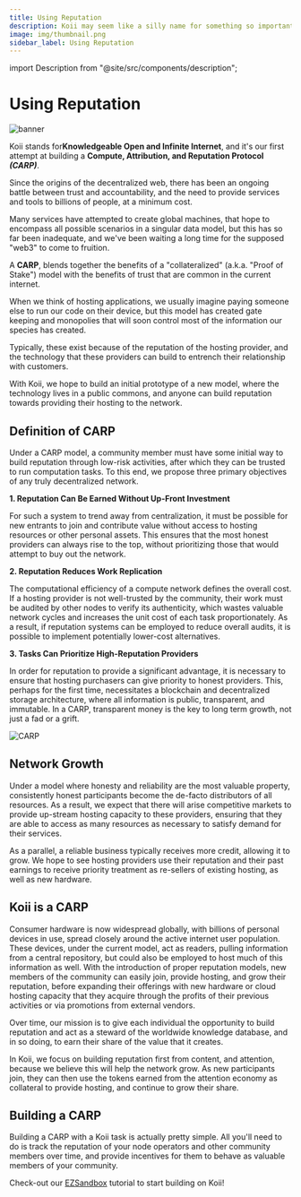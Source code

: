 ```yaml
---
title: Using Reputation
description: Koii may seem like a silly name for something so important, but it stands for Knowledgeable Open and Infinite Internet, and it's our first attempt at building a CARP.
image: img/thumbnail.png
sidebar_label: Using Reputation
---
```


import Description from "@site/src/components/description";

# Using Reputation

![banner](/img/concepts/tasks/using-reputation.svg)

Koii stands for**Knowledgeable Open and Infinite Internet**, and it's our first attempt at building a **Compute, Attribution, and Reputation Protocol _(CARP)_**.

Since the origins of the decentralized web, there has been an ongoing battle between trust and accountability, and the need to provide services and tools to billions of people, at a minimum cost.

Many services have attempted to create global machines, that hope to encompass all possible scenarios in a singular data model, but this has so far been inadequate, and we've been waiting a long time for the supposed "web3" to come to fruition.

A **CARP**, blends together the benefits of a "collateralized" (a.k.a. "Proof of Stake") model with the benefits of trust that are common in the current internet.

When we think of hosting applications, we usually imagine paying someone else to run our code on their device, but this model has created gate keeping and monopolies that will soon control most of the information our species has created.

Typically, these exist because of the reputation of the hosting provider, and the technology that these providers can build to entrench their relationship with customers.

With Koii, we hope to build an initial prototype of a new model, where the technology lives in a public commons, and anyone can build reputation towards providing their hosting to the network.

## Definition of CARP

Under a CARP model, a community member must have some initial way to build reputation through low-risk activities, after which they can be trusted to run computation tasks. To this end, we propose three primary objectives of any truly decentralized network.

**1. Reputation Can Be Earned Without Up-Front Investment**

For such a system to trend away from centralization, it must be possible for new entrants to join and contribute value without access to hosting resources or other personal assets. This ensures that the most honest providers can always rise to the top, without prioritizing those that would attempt to buy out the network.

**2. Reputation Reduces Work Replication**

The computational efficiency of a compute network defines the overall cost. If a hosting provider is not well-trusted by the community, their work must be audited by other nodes to verify its authenticity, which wastes valuable network cycles and increases the unit cost of each task proportionately. As a result, if reputation systems can be employed to reduce overall audits, it is possible to implement potentially lower-cost alternatives.

**3. Tasks Can Prioritize High-Reputation Providers**

In order for reputation to provide a significant advantage, it is necessary to ensure that hosting purchasers can give priority to honest providers. This, perhaps for the first time, necessitates a blockchain and decentralized storage architecture, where all information is public, transparent, and immutable. In a CARP, transparent money is the key to long term growth, not just a fad or a grift.

![CARP](/img/concepts/tasks/CARP.png)

## Network Growth

Under a model where honesty and reliability are the most valuable property, consistently honest participants become the de-facto distributors of all resources. As a result, we expect that there will arise competitive markets to provide up-stream hosting capacity to these providers, ensuring that they are able to access as many resources as necessary to satisfy demand for their services.

As a parallel, a reliable business typically receives more credit, allowing it to grow. We hope to see hosting providers use their reputation and their past earnings to receive priority treatment as re-sellers of existing hosting, as well as new hardware.

## Koii is a CARP

Consumer hardware is now widespread globally, with billions of personal devices in use, spread closely around the active internet user population. These devices, under the current model, act as readers, pulling information from a central repository, but could also be employed to host much of this information as well. With the introduction of proper reputation models, new members of the community can easily join, provide hosting, and grow their reputation, before expanding their offerings with new hardware or cloud hosting capacity that they acquire through the profits of their previous activities or via promotions from external vendors.

Over time, our mission is to give each individual the opportunity to build reputation and act as a steward of the worldwide knowledge database, and in so doing, to earn their share of the value that it creates.

In Koii, we focus on building reputation first from content, and attention, because we believe this will help the network grow. As new participants join, they can then use the tokens earned from the attention economy as collateral to provide hosting, and continue to grow their share.

## Building a CARP

Building a CARP with a Koii task is actually pretty simple. All you'll need to do is track the reputation of your node operators and other community members over time, and provide incentives for them to behave as valuable members of your community.

Check-out our [EZSandbox](https://github.com/koii-network/ezsandbox) tutorial to start building on Koii!

